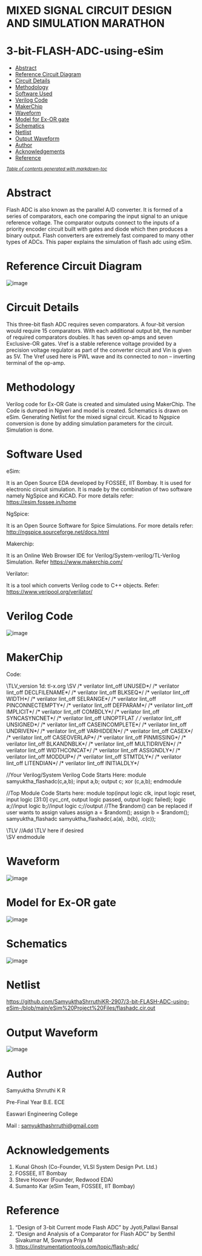 # MIXED SIGNAL CIRCUIT DESIGN AND SIMULATION MARATHON
# 3-bit-FLASH-ADC-using-eSim

- [Abstract](#abstract)
- [Reference Circuit Diagram](#reference-circuit-diagram)
- [Circuit Details](#circuit-details)
- [Methodology](#methodology)
- [Software Used](#software-used)
- [Verilog Code](#verilog-code)
- [MakerChip](#makerchip)
- [Waveform](#waveform)
- [Model for Ex-OR gate](#model-for-ex-or-gate)
- [Schematics](#schematics)
- [Netlist](#netlist)
- [Output Waveform](#output-waveform)
- [Author](#author)
- [Acknowledgements](#acknowledgements)
- [Reference](#reference)

<small><i><a href='http://ecotrust-canada.github.io/markdown-toc/'>Table of contents generated with markdown-toc</a></i></small>

# Abstract

Flash ADC is also known as the parallel A/D converter. It is formed of a series of comparators, each one comparing the input signal to an unique reference voltage. The comparator outputs connect to the inputs of a priority encoder circuit built with gates and diode which then produces a binary output. Flash converters are extremely fast compared to many other types of ADCs. This paper explains the simulation of flash adc using eSim.


# Reference Circuit Diagram
![image](https://user-images.githubusercontent.com/83063776/157719067-27d66cbc-f67b-4cdd-b330-a87750c5053a.png)

# Circuit Details

This three-bit flash ADC requires seven comparators. A four-bit version would require 15 comparators. With each additional output bit, the number of required comparators doubles.
It has seven op-amps and seven Exclusive-OR gates. Vref is a stable reference voltage provided by a precision voltage regulator as part of the converter circuit and Vin is given as 5V.
The Vref used here is PWL wave and its connected to non – inverting terminal of the op-amp.

# Methodology
 
Verilog code for Ex-OR Gate is created and simulated using
MakerChip. The Code is dumped in Ngveri and model is created.
Schematics is drawn on eSim. Generating Netlist for the mixed signal circuit. Kicad to Ngspice conversion is done by adding simulation parameters for the circuit. Simulation is done.

# Software Used
eSim:

It is an Open Source EDA developed by FOSSEE, IIT Bombay. It is used for electronic circuit simulation. It is made by the combination of two software namely NgSpice and KiCAD.
For more details refer:
https://esim.fossee.in/home

NgSpice:

It is an Open Source Software for Spice Simulations. For more details refer:
http://ngspice.sourceforge.net/docs.html

Makerchip:

It is an Online Web Browser IDE for Verilog/System-verilog/TL-Verilog Simulation. Refer
https://www.makerchip.com/

Verilator:

It is a tool which converts Verilog code to C++ objects. Refer: https://www.veripool.org/verilator/

# Verilog Code
![image](https://user-images.githubusercontent.com/83063776/157718331-dc1a6231-5914-4508-8b07-82a766de64ce.png)

# MakerChip
Code:

\TLV_version 1d: tl-x.org
\SV
/* verilator lint_off UNUSED*/  /* verilator lint_off DECLFILENAME*/  /* verilator lint_off BLKSEQ*/  /* verilator lint_off WIDTH*/  /* verilator lint_off SELRANGE*/  /* verilator lint_off PINCONNECTEMPTY*/  /* verilator lint_off DEFPARAM*/  /* verilator lint_off IMPLICIT*/  /* verilator lint_off COMBDLY*/  /* verilator lint_off SYNCASYNCNET*/  /* verilator lint_off UNOPTFLAT */  /* verilator lint_off UNSIGNED*/  /* verilator lint_off CASEINCOMPLETE*/  /* verilator lint_off UNDRIVEN*/  /* verilator lint_off VARHIDDEN*/  /* verilator lint_off CASEX*/  /* verilator lint_off CASEOVERLAP*/  /* verilator lint_off PINMISSING*/   /* verilator lint_off BLKANDNBLK*/  /* verilator lint_off MULTIDRIVEN*/    /* verilator lint_off WIDTHCONCAT*/  /* verilator lint_off ASSIGNDLY*/  /* verilator lint_off MODDUP*/  /* verilator lint_off STMTDLY*/  /* verilator lint_off LITENDIAN*/  /* verilator lint_off INITIALDLY*/

//Your Verilog/System Verilog Code Starts Here:
module samyuktha_flashadc(c,a,b);
input a,b;
output c;
xor (c,a,b);
endmodule

//Top Module Code Starts here:
	module top(input logic clk, input logic reset, input logic [31:0] cyc_cnt, output logic passed, output logic failed);
		logic  a;//input
		logic  b;//input
		logic  c;//output
//The $random() can be replaced if user wants to assign values
		assign a = $random();
		assign b = $random();
		samyuktha_flashadc samyuktha_flashadc(.a(a), .b(b), .c(c));
	
\TLV
//Add \TLV here if desired                                     
\SV
endmodule

# Waveform
![image](https://user-images.githubusercontent.com/83063776/157719432-7f1d4459-dc38-4f22-ad9c-3cbf6008b4fc.png)

# Model for Ex-OR gate
![image](https://user-images.githubusercontent.com/83063776/157719490-0f21103e-c693-40ac-8c94-7b189340984f.png)

# Schematics
![image](https://user-images.githubusercontent.com/83063776/157719559-9a1bf394-6278-48be-b079-35a572a75a5e.png)

# Netlist
https://github.com/SamyukthaShrruthiKR-2907/3-bit-FLASH-ADC-using-eSim-/blob/main/eSim%20Project%20Files/flashadc.cir.out

# Output Waveform
![image](https://user-images.githubusercontent.com/83063776/157719847-5b3f9b1c-8616-4f1c-995f-260325b5adc7.png)

# Author
Samyuktha Shrruthi K R

Pre-Final Year B.E. ECE

Easwari Engineering College

Mail : samyukthashrruthi@gmail.com

# Acknowledgements
1.	Kunal Ghosh (Co-Founder, VLSI System Design Pvt. Ltd.)
2.	FOSSEE, IIT Bombay
3.	Steve Hoover (Founder, Redwood EDA)
4.	Sumanto Kar (eSim Team, FOSSEE, IIT Bombay)
	
# Reference
1.	“Design of 3-bit Current mode Flash ADC” by Jyoti,Pallavi Bansal
2.	“Design and Analysis of a Comparator for Flash ADC” by Senthil Sivakumar M, Sowmya Priya M
3.	https://instrumentationtools.com/topic/flash-adc/


